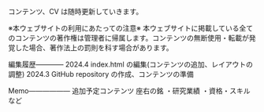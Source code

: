 コンテンツ、CV は随時更新していきます。

※本ウェブサイトの利用にあたっての注意※
本ウェブサイトに掲載している全てのコンテンツの著作権は管理者に帰属します。コンテンツの無断使用・転載が発覚した場合、著作法上の罰則を科す場合があります。

編集履歴————
2024.4 index.html の編集(コンテンツの追加、レイアウトの調整)
2024.3 GitHub repository の作成、コンテンツの準備

Memo——————
追加予定コンテンツ
座右の銘 ・研究業績 ・資格・スキルなど
